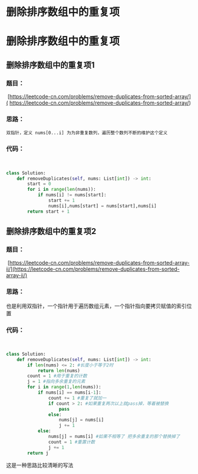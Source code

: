 # 删除排序数组中的重复项



# 删除排序数组中的重复项

## 删除排序数组中的重复项1

### 	题目：

​	[https://leetcode-cn.com/problems/remove-duplicates-from-sorted-array/](	https://leetcode-cn.com/problems/remove-duplicates-from-sorted-array/)

### 	思路：

​		`双指针，定义 nums[0...i] 为为非重复数列，遍历整个数列不断的维护这个定义`

### 	代码：

​		

```python
class Solution:
    def removeDuplicates(self, nums: List[int]) -> int:
        start = 0
        for i in range(len(nums)):
            if nums[i] != nums[start]:
                start += 1
                nums[i],nums[start] = nums[start],nums[i]
        return start + 1
```

## 	删除排序数组中的重复项2

### 		题目：

​		[https://leetcode-cn.com/problems/remove-duplicates-from-sorted-array-ii/](https://leetcode-cn.com/problems/remove-duplicates-from-sorted-array-ii/)

### 		思路：

​				也是利用双指针，一个指针用于遍历数组元素，一个指针指向要拷贝赋值的索引位置

### 		代码：

​			

```python
class Solution:
    def removeDuplicates(self, nums: List[int]) -> int:
        if len(nums) <= 2: #长度小于等于2时
            return len(nums)
        count = 1 #用于重复的计数 
        j = 1 #指向多余重复的元素
        for i in range(1,len(nums)):
            if nums[i] == nums[i-1]:
                count += 1 #重复了就加一
                if count > 2: #如果重复两次以上就pass掉，等着被替换
                    pass
                else:
                    nums[j] = nums[i] 
                    j += 1
            else:
                nums[j] = nums[i] #如果不相等了 把多余重复的那个替换掉了
                count = 1 #重置计数
                j += 1
        return j
```

这是一种思路比较清晰的写法
